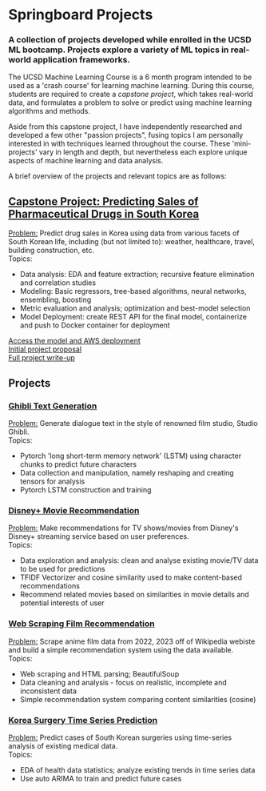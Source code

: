 # Springboard Projects
### A collection of projects developed while enrolled in the UCSD ML bootcamp. Projects explore a variety of ML topics in real-world application frameworks.

The UCSD Machine Learning Course is a 6 month program intended to be used as a 'crash course' for learning machine learning. During this course, students are required to create a *capstone project*, which takes real-world data, and formulates a problem to solve or predict using machine learning algorithms and methods.

Aside from this capstone project, I have independently researched and developed a few other "passion projects", fusing topics I am personally interested in with techniques learned throughout the course. These 'mini-projects' vary in length and depth, but nevertheless each explore unique aspects of machine learning and data analysis.

A brief overview of the projects and relevant topics are as follows:

## [Capstone Project: Predicting Sales of Pharmaceutical Drugs in South Korea](https://github.com/kevinjin21/SpringboardProjects/tree/main/Capstone)
<u>Problem:</u> Predict drug sales in Korea using data from various facets of South Korean life, including (but not limited to): weather, healthcare, travel, building construction, etc.
<br>Topics: 
* Data analysis: EDA and feature extraction; recursive feature elimination and correlation studies
* Modeling: Basic regressors, tree-based algorithms, neural networks, ensembling, boosting
* Metric evaluation and analysis; optimization and best-model selection
* Model Deployment: create REST API for the final model, containerize and push to Docker container for deployment

[Access the model and AWS deployment](https://github.com/kevinjin21/SpringboardProjects/tree/main/Capstone/Pharm_Deploy)
<br>[Initial project proposal](https://docs.google.com/document/d/1n_RRZgfwl0WT2p3aCEYIY8RU9nsb2mGosM1jT3U_WT0/edit)
<br>[Full project write-up](https://docs.google.com/document/d/10khUmjzLq3PH_gnmZfJjBF86JT7S8hG7s1BtfL9th5A/edit)

## Projects
### [Ghibli Text Generation](https://github.com/kevinjin21/SpringboardProjects/tree/main/Ghibli%20Dialogue%20Generation%20Mini-Project)
<u>Problem:</u> Generate dialogue text in the style of renowned film studio, Studio Ghibli. 
<br>Topics:
* Pytorch 'long short-term memory network' (LSTM) using character chunks to predict future characters
* Data collection and manipulation, namely reshaping and creating tensors for analysis
* Pytorch LSTM construction and training

### [Disney+ Movie Recommendation](https://github.com/kevinjin21/SpringboardProjects/tree/main/Disney%20Recommendation%20Mini-Project)
<u>Problem:</u> Make recommendations for TV shows/movies from Disney's Disney+ streaming service based on user preferences.
<br>Topics:
* Data exploration and analysis: clean and analyse existing movie/TV data to be used for predictions
* TFIDF Vectorizer and cosine similarity used to make content-based recommendations
* Recommend related movies based on similarities in movie details and potential interests of user

### [Web Scraping Film Recommendation](https://github.com/kevinjin21/SpringboardProjects/tree/main/Animated%20Film%20Web%20Scraping%20Recommendation%20Mini-Project)
<u>Problem:</u> Scrape anime film data from 2022, 2023 off of Wikipedia webiste and build a simple recommendation system using the data available.
<br>Topics:
* Web scraping and HTML parsing; BeautifulSoup
* Data cleaning and analysis - focus on realistic, incomplete and inconsistent data
* Simple recommendation system comparing content similarities (cosine) 

### [Korea Surgery Time Series Prediction](https://github.com/kevinjin21/SpringboardProjects/tree/main/Health%20Data%20Mini-Project)
<u>Problem:</u> Predict cases of South Korean surgeries using time-series analysis of existing medical data.
<br>Topics:
* EDA of health data statistics; analyze existing trends in time series data
* Use auto ARIMA to train and predict future cases

